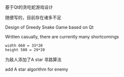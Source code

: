 基于Qt的贪吃蛇游戏设计

随便写的，目前存在诸多不足

Design of Greedy Snake Game based on Qt

Written casually, there are currently many shortcomings


```
width 660 = 33*20
height 580 = 29*20
```

为敌人添加了A star 寻路算法

add A star algorithm for enemy
